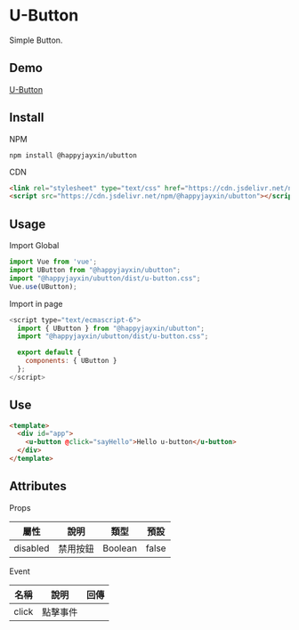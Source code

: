 # U-Button

Simple Button.

## Demo
[U-Button](https://happyjayxin.github.io/UButton/)

## Install
NPM
```
npm install @happyjayxin/ubutton
```
CDN
```html
<link rel="stylesheet" type="text/css" href="https://cdn.jsdelivr.net/npm/@happyjayxin/ubutton@0.2.0/dist/u-button.css">
<script src="https://cdn.jsdelivr.net/npm/@happyjayxin/ubutton"></script>
```


## Usage

Import Global

```javascript 
import Vue from 'vue';
import UButton from "@happyjayxin/ubutton";
import "@happyjayxin/ubutton/dist/u-button.css";
Vue.use(UButton);
```

Import in page

```javascript
<script type="text/ecmascript-6">
  import { UButton } from "@happyjayxin/ubutton";
  import "@happyjayxin/ubutton/dist/u-button.css";

  export default {
    components: { UButton }
  };
</script>
```

## Use

```html
<template>
  <div id="app">
    <u-button @click="sayHello">Hello u-button</u-button>
  </div>
</template>
```

## Attributes
Props

屬性|說明|類型|預設
---|---|---|---
disabled|禁用按鈕|Boolean|false

Event

名稱|說明|回傳
---|---|---
click|點擊事件|
